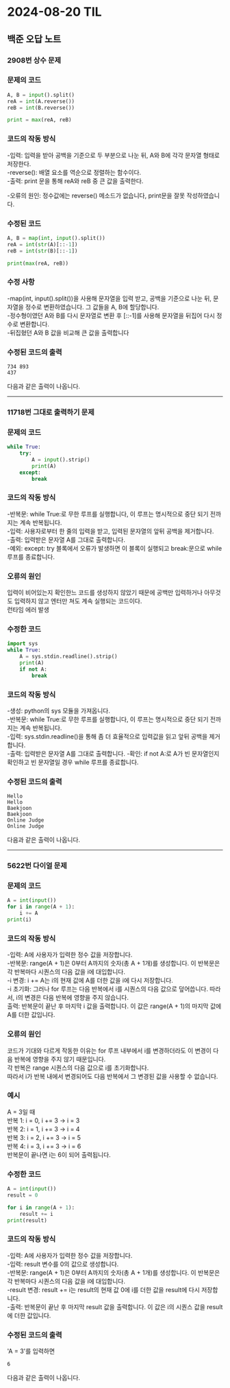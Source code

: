 # 2024-08-20 TIL

## 백준 오답 노트

### 2908번 상수 문제   
### 문제의 코드
```python
A, B = input().split()
reA = int(A.reverse())
reB = int(B.reverse())

print = max(reA, reB)
```
### 코드의 작동 방식   
-입력: 입력을 받아 공백을 기준으로 두 부분으로 나눈 뒤, A와 B에 각각 문자열 형태로 저장한다.        
-reverse(): 배열 요소를 역순으로 정렬하는 함수이다.      
-출력: print 문을 통해 reA와 reB 중 큰 값을 출력한다.       

-오류의 원인: 정수값에는 reverse() 메소드가 없습니다, print문을 잘못 작성하였습니다.     


### 수정된 코드
```python
A, B = map(int, input().split())
reA = int(str(A)[::-1])
reB = int(str(B)[::-1])

print(max(reA, reB))
```
### 수정 사항

-map(int, input().split())을 사용해 문자열을 입력 받고, 공백을 기준으로 나눈 뒤, 문자열을 정수로 변환하였습니다. 그 값들을 A, B에 할당합니다.          
-정수형이였던 A와 B를 다시 문자열로 변환 후 [::-1]를 사용해 문자열을 뒤집어 다시 정수로 변환합니다.           
-뒤집혔던 A와 B 값을 비교해 큰 값을 출력합니다

### 수정된 코드의 출력   

```
734 893
437
```
다음과 같은 출력이 나옵니다.   

*****

### 11718번 그대로 출력하기 문제
### 문제의 코드
```python
while True:
	try:
		A = input().strip()
		print(A)
	except:
		break
```
### 코드의 작동 방식
-반복문: while True:로 무한 루프를 실행합니다, 이 루프는 명시적으로 중단 되기 전까지는 계속 반복됩니다.            
-입력: 사용자로부터 한 줄의 입력을 받고, 입력된 문자열의 앞뒤 공백을 제거합니다.       
-출력: 입력받은 문자열 A를 그대로 출력합니다.            
-예외: except: try 블록에서 오류가 발생하면 이 블록이 실행되고 break:문으로 while 루프를 종료합니다.                   

### 오류의 원인
입력이 비어있는지 확인한느 코드를 생성하지 않았기 때문에 공백만 입력하거나 아무것도 입력하지 않고 엔터만 쳐도 계속 실행되는 코드이다.    
런타임 에러 발생             

### 수정한 코드
```python
import sys
while True:
	A = sys.stdin.readline().strip()
	print(A)
	if not A:
		break
```

### 코드의 작동 방식
-생성: python의 sys 모듈을 가져옵니다.              
-반복문: while True:로 무한 루프를 실행합니다, 이 루프는 명시적으로 중단 되기 전까지는 계속 반복됩니다.     
-입력: sys.stdin.readline()을 통해 좀 더 효율적으로 입력값을 읽고 앞뒤 공백을 제거합니다.      
-출력: 입력받은 문자열 A를 그대로 출력합니다.
-확인: if not A:로 A가 빈 문자열인지 확인하고 빈 문자열일 경우 while 루프를 종료합니다.      

### 수정된 코드의 출력   
```
Hello
Hello
Baekjoon
Baekjoon
Online Judge
Online Judge
```
다음과 같은 출력이 나옵니다.

*****

### 5622번 다이얼 문제
### 문제의 코드
```python
A = int(input())
for i in range(A + 1):
    i += A
print(i)
```
### 코드의 작동 방식
-입력: A에 사용자가 입력한 정수 값을 저장합니다.   
-반복문: range(A + 1)은 0부터 A까지의 숫자(총 A + 1개)를 생성합니다. 이 반복문은 각 반복마다 시퀀스의 다음 값을 i에 대입합니다.    
-i 변경: i += A는 i의 현재 값에 A를 더한 값을 i에 다시 저장합니다.       
-i 초기화: 그러나 for 루프는 다음 반복에서 i를 시퀀스의 다음 값으로 덮어씁니다. 따라서, i의 변경은 다음 반복에 영향을 주지 않습니다.         
출력: 반복문이 끝난 후 마지막 i 값을 출력합니다. 이 값은 range(A + 1)의 마지막 값에 A를 더한 값입니다.           

### 오류의 원인
코드가 기대와 다르게 작동한 이유는 for 루프 내부에서 i를 변경하더라도 이 변경이 다음 반복에 영향을 주지 않기 때문입니다.    
각 반복은 range 시퀀스의 다음 값으로 i를 초기화합니다.     
따라서 i가 반복 내에서 변경되어도 다음 반복에서 그 변경된 값을 사용할 수 없습니다.      

### 예시
A = 3일 때   
반복 1: i = 0, i += 3 → i = 3   
반복 2: i = 1, i += 3 → i = 4   
반복 3: i = 2, i += 3 → i = 5   
반복 4: i = 3, i += 3 → i = 6   
반복문이 끝나면 i는 6이 되어 출력됩니다.   


### 수정한 코드
```python
A = int(input())
result = 0

for i in range(A + 1):
	result += i
print(result)
```

### 코드의 작동 방식
-입력: A에 사용자가 입력한 정수 값을 저장합니다.   
-입력: result 변수를 0의 값으로 생성합니다.   
-반복문: range(A + 1)은 0부터 A까지의 숫자(총 A + 1개)를 생성합니다. 이 반복문은 각 반복마다 시퀀스의 다음 값을 i에 대입합니다.   
-result 변경: result += i는 result의 현재 값 0에 i를 더한 값을 result에 다시 저장합니다.   
-출력: 반복문이 끝난 후 마지막 result 값을 출력합니다. 이 값은 i의 시퀀스 값을 result에 더한 값입니다.   

### 수정된 코드의 출력   
'A = 3'를 입력하면 
```
6
```
다음과 같은 출력이 나옵니다.
